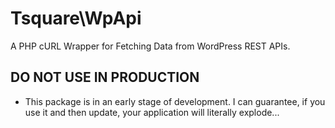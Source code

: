 # Tsquare\WpApi
A PHP cURL Wrapper for Fetching Data from WordPress REST APIs.

## DO NOT USE IN PRODUCTION
* This package is in an early stage of development. I can guarantee, if you use it and then update, your application will literally explode...
